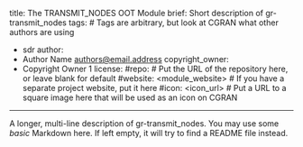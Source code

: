 title: The TRANSMIT_NODES OOT Module
brief: Short description of gr-transmit_nodes
tags: # Tags are arbitrary, but look at CGRAN what other authors are using
  - sdr
author:
  - Author Name <authors@email.address>
copyright_owner:
  - Copyright Owner 1
license:
#repo: # Put the URL of the repository here, or leave blank for default
#website: <module_website> # If you have a separate project website, put it here
#icon: <icon_url> # Put a URL to a square image here that will be used as an icon on CGRAN
---
A longer, multi-line description of gr-transmit_nodes.
You may use some *basic* Markdown here.
If left empty, it will try to find a README file instead.

